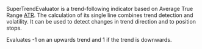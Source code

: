 SuperTrendEvaluator is a trend-following indicator based on Average True Range [ATR](https://www.tradingview.com/scripts/averagetruerange/). The calculation of its single line combines trend detection and volatility. It can be used to detect changes in trend direction and to position stops.

Evaluates -1 on an upwards trend and 1 if the trend is downwards.
